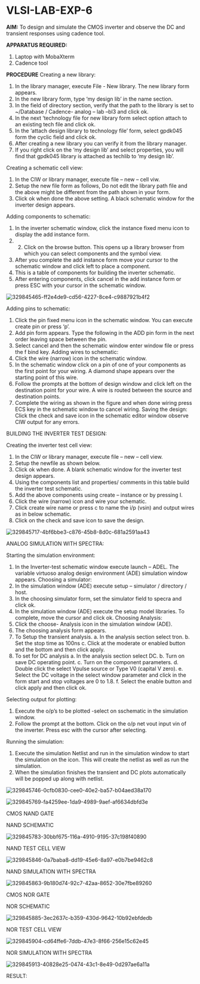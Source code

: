 # VLSI-LAB-EXP-6

**AIM:**
To design and simulate the CMOS inverter and observe the DC and transient responses using cadence tool.

**APPARATUS REQUIRED:**
1.	Laptop with MobaXterm
2.	Cadence tool

**PROCEDURE**
Creating a new library:
1.	In the library manager, execute File - New library. The new library form appears.
2.	In the new library form, type ‘my design lib’ in the name section.
3.	In the field of directory section, verify that the path to the library is set to ~/Database / Cadence- analog – lab –bl3 and click ok.
4.	In the next ‘technology file for new library form select option attach to an existing tech file and click ok.
5.	In the ‘attach design library to technology file’ form, select gpdk045 form the cyclic field and click ok.
6.	After creating a new library you can verify it from the library manager.
7.	If you right click on the ‘my design lib’ and select properties, you will find that gpdk045 library is attached as techlib to ‘my design lib’.

Creating a schematic cell view:
1.	In the CIW or library manager, execute file – new – cell viw.
2.	Setup the new file form as follows, Do not edit the library path file and the above might be different from the path shown in your form.
3.	Click ok when done the above setting. A black schematic window for the inverter design appears.

Adding components to schematic:
1.	In the inverter schematic window, click the instance fixed menu icon to display the add instance form.
2.	2.	Click on the browse button. This opens up a library browser from which you can select components and the symbol view.
3.	After you complete the add instance form move your cursor to the schematic window and click left to place a component.
4.	This is a table of components for building the inverter schematic.
5.	After entering components, click cancel in the add instance form or press ESC with your cursor in the schematic window.

![329845465-ff2e4de9-cd56-4227-8ce4-c9887921b4f2](https://github.com/kailashkarthikeyan/VLSI-LAB-EXP-6/assets/160568677/a6dbb28c-dded-427f-9330-262f32ac7d21)

 Adding pins to schematic:
1.	Click the pin fixed menu icon in the schematic window. You can execute create pin or press ‘p’.
2.	Add pin form appears. Type the following in the ADD pin form in the next order leaving space between the pin.
3.	Select cancel and then the schematic window enter window file or press the f bind key.
Adding wires to schematic:
1.	Click the wire (narrow) icon in the schematic window.
2.	In the schematic window click on a pin of one of your components as the first point for your wiring. A diamond shape appears over the starting point of this wire.
3.	Follow the prompts at the bottom of design window and click left on the destination point for your wire. A wire is routed between the source and destination points.
4.	Complete the wiring as shown in the figure and when done wiring press ECS key in the schematic window to cancel wiring.
Saving the design: Click the check and save icon in the schematic editor window observe CIW output for any errors.

BUILDING THE INVERTER TEST DESIGN:

Creating the inverter test cell view:
1.	In the CIW or library manager, execute file – new – cell view.
2.	Setup the newfile as shown below.
3.	Click ok when done. A blank schematic window for the inverter test design appears.
4.	Using the components list and properties/ comments in this table build the inverter test schematic.
5.	Add the above components using create – instance or by pressing I.
6.	Click the wire (narrow) icon and wire your schematic.
7.	Click create wire name or press c to name the i/p (vsin) and output wires as in below schematic.
8.	Click on the check and save icon to save the design.

![329845717-4bf6bbe3-c876-45b8-8d0c-681a2591aa43](https://github.com/kailashkarthikeyan/VLSI-LAB-EXP-6/assets/160568677/b8122edf-9ba5-4de0-9b0b-c849a2775c9c)

ANALOG SIMULATION WITH SPECTRA:

Starting the simulation environment:

1.	In the Inverter-test schematic window execute launch – ADEL. The variable virtuoso analog design environment (ADE) simulation window appears. Choosing a simulator:
2.	In the simulation window (ADE) execute setup – simulator / directory / host.
3.	In the choosing simulator form, set the simulator field to specra and click ok.
4.	In the simulation window (ADE) execute the setup model libraries. To complete, move the cursor and click ok. Choosing Analysis:
5.	Click the choose- Analysis icon in the simulation window (ADE).
6.	The choosing analysis form appears.
7.	To Setup the transient analysis. a. In the analysis section select tron. b. Set the stop time as 100ns c. Click at the moderate or enabled button and the bottom and then click apply.
8.	To set for DC analysis a. In the analysis section select DC. b. Turn on save DC operating point. c. Turn on the component parameters. d. Double click the select Vpulse source or Type V0 (capital V zero). e. Select the DC voltage in the select window parameter and click in the form start and stop voltages are 0 to 1.8. f. Select the enable button and click apply and then click ok.

Selecting output for plotting:
1.	Execute the o/p’s to be plotted -select on sschematic in the simulation window.
2.	Follow the prompt at the bottom. Click on the o/p net vout input vin of the inverter. Press esc with the cursor after selecting.

Running the simulation:
1.	Execute the simulation Netlist and run in the simulation window to start the simulation on the icon. This will create the netlist as well as run the simulation.
2.	When the simulation finishes the transient and DC plots automatically will be popped up along with netlist.


![329845746-0cfb0830-cee0-40e2-ba57-b04aed38a170](https://github.com/kailashkarthikeyan/VLSI-LAB-EXP-6/assets/160568677/8e38982e-1231-4e1e-a932-9942bef034ab)

![329845769-fa4259ee-1da9-4989-9aef-af6634dbfd3e](https://github.com/kailashkarthikeyan/VLSI-LAB-EXP-6/assets/160568677/995ebf89-46ce-4147-a6db-c46a066c3d10)

CMOS NAND GATE

NAND SCHEMATIC

![329845783-30bbf675-116a-4910-9195-37c198f40890](https://github.com/kailashkarthikeyan/VLSI-LAB-EXP-6/assets/160568677/795ae677-4db7-4f0b-a842-f1b8af0cf83d)

NAND TEST CELL VIEW

![329845846-0a7baba8-dd19-45e6-8a97-e0b7be9462c8](https://github.com/kailashkarthikeyan/VLSI-LAB-EXP-6/assets/160568677/a06f1d64-5cac-44f6-8ed2-b473c26a9acd)


NAND SIMULATION WITH SPECTRA

![329845863-9b180d74-92c7-42aa-8652-30e7fbe89260](https://github.com/kailashkarthikeyan/VLSI-LAB-EXP-6/assets/160568677/d8e97de1-544d-4bfb-8d80-61117c6b2630)

CMOS NOR GATE

NOR SCHEMATIC

![329845885-3ec2637c-b359-430d-9642-10b92ebfdedb](https://github.com/kailashkarthikeyan/VLSI-LAB-EXP-6/assets/160568677/7451b52f-20f8-457d-81f3-edd5d5c963ad)

NOR TEST CELL VIEW

![329845904-cd64ffe6-7ddb-47e3-8f66-256e15c62e45](https://github.com/kailashkarthikeyan/VLSI-LAB-EXP-6/assets/160568677/f39d1142-b35e-438d-b710-8fb73de7143d)

NOR SIMULATION WITH SPECTRA

![329845913-40828e25-0474-43c1-8e49-0d297ae6a11a](https://github.com/kailashkarthikeyan/VLSI-LAB-EXP-6/assets/160568677/2e605d13-e35c-424f-8395-58d4edff252a)

RESULT:

